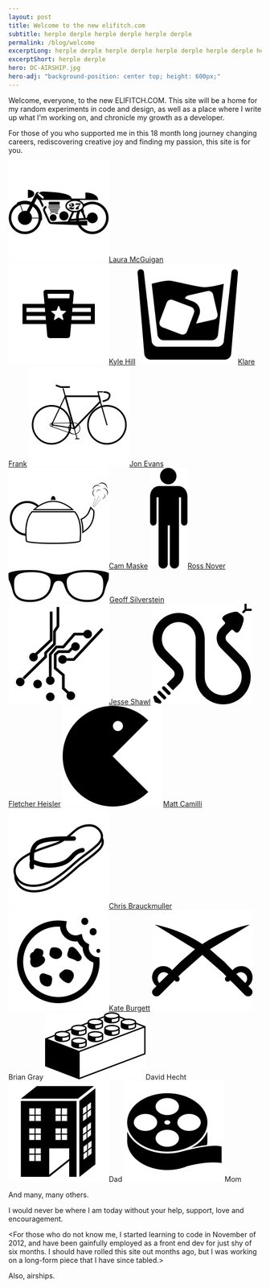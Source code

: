 ```yaml
---
layout: post
title: Welcome to the new elifitch.com
subtitle: herple derple herple derple herple derple
permalink: /blog/welcome
excerptLong: herple derple herple derple herple derple herple derple herple derple herple derple herple derple herple derple herple derple herple derple 
excerptShort: herple derple
hero: DC-AIRSHIP.jpg
hero-adj: "background-position: center top; height: 600px;"
---
```


Welcome, everyone, to the new ELIFITCH.COM.  This site will be a home for my random experiments in code and design, as well as a place where I write up what I'm working on, and chronicle my growth as a developer.<BREAK>

For those of you who supported me in this 18 month long journey changing careers, rediscovering creative joy and finding my passion, this site is for you.

<div class="grid-4 thanks">
	<a class="laura" href="http://twitter.com/grafxnerd"><img src="/assets/img/svg/moto.svg" /><span>Laura McGuigan</span></a>
	<a class="kyle" href="http://twitter.com/kylehill/"><img src="/assets/img/svg/beer-flag.svg" /><span>Kyle Hill</span></a>
	<a class="klare" href="https://twitter.com/klare"><img src="/assets/img/svg/whiskey.svg" /><span>Klare Frank</span></a>
	<a class="jon" href="https://twitter.com/jwpe"><img src="/assets/img/svg/bike.svg" /><span>Jon Evans</span></a>
	<a class="cam" href="https://twitter.com/cameronmaske"><img src="/assets/img/svg/kettle.svg" /><span>Cam Maske</span></a>
	<a class="ross" href="https://twitter.com/jwpe"><img src="/assets/img/svg/man.svg" /><span>Ross Nover</span></a>
	<a class="geoff" href="https://twitter.com/geoffmax"><img src="/assets/img/svg/glasses.svg" /><span>Geoff Silverstein</span></a>
	<a class="jesse" href="https://twitter.com/jshawl"><img src="/assets/img/svg/circuit.svg" /><span>Jesse Shawl</span></a>
	<a class="fletcher" href="https://twitter.com/fheisler"><img src="/assets/img/svg/python.svg" /><span>Fletcher Heisler</span></a>
	<a class="matt" href="https://twitter.com/mlcamilli"><img src="/assets/img/svg/pac-man.svg" /><span>Matt Camilli</span></a>
	<a class="chris" href="https://twitter.com/cbrauckmuller"><img src="/assets/img/svg/flip-flop.svg" /><span>Chris Brauckmuller</span></a>
	<a class="kate" href="https://twitter.com/clickpopclick"><img src="/assets/img/svg/cookie.svg" /><span>Kate Burgett</span></a>
	<a class="brian"><img src="/assets/img/svg/swords.svg" /><span>Brian Gray</span></a>
	<a class="david"><img src="/assets/img/svg/lego.svg" /><span>David Hecht</span></a>
	<a class="dad"><img src="/assets/img/svg/building.svg" /><span>Dad</span></a>
	<a class="mom"><img src="/assets/img/svg/film.svg" /><span>Mom</span></a>
</div>

And many, many others.

I would never be where I am today without your help, support, love and encouragement.



<For those who do not know me, I started learning to code in November of 2012, and have been gainfully employed as a front end dev for just shy of six months.  I should have rolled this site out months ago, but I was working on a long-form piece that I have since tabled.>

Also, airships.